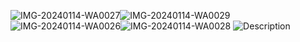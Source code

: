 ![IMG-20240114-WA0027](https://github.com/Ankit-Jaipuriar/calculator-app/assets/120705048/644774bb-f2b7-4abf-910a-59d14aa5a12e)![IMG-20240114-WA0029](https://github.com/Ankit-Jaipuriar/calculator-app/assets/120705048/f75f4dc6-d53f-4d04-8210-77821a1489b2)
![IMG-20240114-WA0026](https://github.com/Ankit-Jaipuriar/calculator-app/assets/120705048/51748ac9-780a-4d78-a92e-83ab78157d98)![IMG-20240114-WA0028](https://github.com/Ankit-Jaipuriar/calculator-app/assets/120705048/a1555627-fea9-4677-9cb9-cc958b42fcd7)
<img src="![IMG-20240114-WA0026](https://github.com/Ankit-Jaipuriar/calculator-app/assets/120705048/51748ac9-780a-4d78-a92e-83ab78157d98)" alt="Description" style="max-width: 100px; max-height: 100px;">

